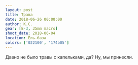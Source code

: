 ```yaml
---
layout: post
title: Трава
date: 2018-06-26 00:00:00
author: К.С.
gear: [E-3, 35mm macro]
shoot_date: 2018-06-04
location: Ёль-база
colors: ['022100', '174b05']
---
```

Давно не было травы с капельками, да? Ну, мы принесли.
